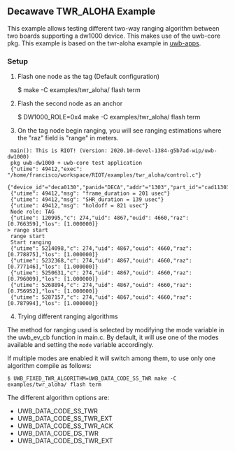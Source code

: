 ## Decawave TWR_ALOHA Example

This example allows testing different two-way ranging algorithm between
two boards supporting a dw1000 device. This makes use of the uwb-core
pkg. This example is based on the twr-aloha example in
[uwb-apps](https://github.com/Decawave/uwb-apps/tree/master/apps/twr_aloha).

### Setup

1. Flash one node as the tag (Default configuration)

    $ make -C examples/twr_aloha/ flash term

2. Flash the second node as an anchor

    $ DW1000_ROLE=0x4 make -C examples/twr_aloha/ flash term

3. On the tag node begin ranging, you will see ranging estimations where
the "raz" field is "range" in meters.

```
 main(): This is RIOT! (Version: 2020.10-devel-1384-g5b7ad-wip/uwb-dw1000)
 pkg uwb-dw1000 + uwb-core test application
 {"utime": 49412,"exec": "/home/francisco/workspace/RIOT/examples/twr_aloha/control.c"}
 {"device_id"="deca0130","panid="DECA","addr"="1303","part_id"="cad11303","lot_id"="402c188"}
 {"utime": 49412,"msg": "frame_duration = 201 usec"}
 {"utime": 49412,"msg": "SHR_duration = 139 usec"}
 {"utime": 49412,"msg": "holdoff = 821 usec"}
 Node role: TAG
 {"utime": 120995,"c": 274,"uid": 4867,"ouid": 4660,"raz": [0.766359],"los": [1.000000]}
> range start
 range start
 Start ranging
 {"utime": 5214098,"c": 274,"uid": 4867,"ouid": 4660,"raz": [0.778875],"los": [1.000000]}
 {"utime": 5232368,"c": 274,"uid": 4867,"ouid": 4660,"raz": [0.777146],"los": [1.000000]}
 {"utime": 5250631,"c": 274,"uid": 4867,"ouid": 4660,"raz": [0.796009],"los": [1.000000]}
 {"utime": 5268894,"c": 274,"uid": 4867,"ouid": 4660,"raz": [0.756952],"los": [1.000000]}
 {"utime": 5287157,"c": 274,"uid": 4867,"ouid": 4660,"raz": [0.787994],"los": [1.000000]}
```

4. Trying different ranging algorithms

The method for ranging used is selected by modifying the mode variable
in the uwb_ev_cb function in main.c. By default, it will use one of the
modes available and setting the `mode` variable accordingly.

If multiple modes are enabled it will switch among them, to use only
one algorithm compile as follows:

    $ UWB_FIXED_TWR_ALGORITHM=UWB_DATA_CODE_SS_TWR make -C examples/twr_aloha/ flash term

The different algorithm options are:

- UWB_DATA_CODE_SS_TWR
- UWB_DATA_CODE_SS_TWR_EXT
- UWB_DATA_CODE_SS_TWR_ACK
- UWB_DATA_CODE_DS_TWR
- UWB_DATA_CODE_DS_TWR_EXT
